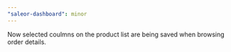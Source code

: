 ```yaml
---
"saleor-dashboard": minor
---
```


Now selected coulmns on the product list are being saved when browsing order details.
